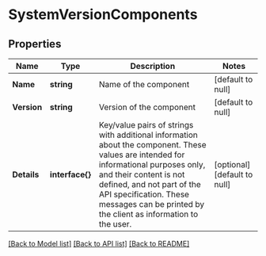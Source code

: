 # SystemVersionComponents

## Properties
Name | Type | Description | Notes
------------ | ------------- | ------------- | -------------
**Name** | **string** | Name of the component  | [default to null]
**Version** | **string** | Version of the component  | [default to null]
**Details** | **interface{}** | Key/value pairs of strings with additional information about the component. These values are intended for informational purposes only, and their content is not defined, and not part of the API specification.  These messages can be printed by the client as information to the user.  | [optional] [default to null]

[[Back to Model list]](../README.md#documentation-for-models) [[Back to API list]](../README.md#documentation-for-api-endpoints) [[Back to README]](../README.md)


